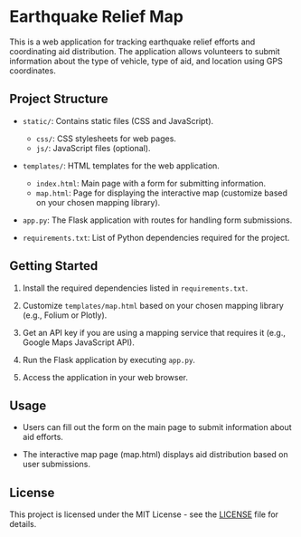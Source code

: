 # Earthquake Relief Map

This is a web application for tracking earthquake relief efforts and coordinating aid distribution. The application allows volunteers to submit information about the type of vehicle, type of aid, and location using GPS coordinates.

## Project Structure

- `static/`: Contains static files (CSS and JavaScript).
  - `css/`: CSS stylesheets for web pages.
  - `js/`: JavaScript files (optional).

- `templates/`: HTML templates for the web application.
  - `index.html`: Main page with a form for submitting information.
  - `map.html`: Page for displaying the interactive map (customize based on your chosen mapping library).

- `app.py`: The Flask application with routes for handling form submissions.

- `requirements.txt`: List of Python dependencies required for the project.

## Getting Started

1. Install the required dependencies listed in `requirements.txt`.

2. Customize `templates/map.html` based on your chosen mapping library (e.g., Folium or Plotly).

3. Get an API key if you are using a mapping service that requires it (e.g., Google Maps JavaScript API).

4. Run the Flask application by executing `app.py`.

5. Access the application in your web browser.

## Usage

- Users can fill out the form on the main page to submit information about aid efforts.

- The interactive map page (map.html) displays aid distribution based on user submissions.

## License

This project is licensed under the MIT License - see the [LICENSE](LICENSE) file for details.
